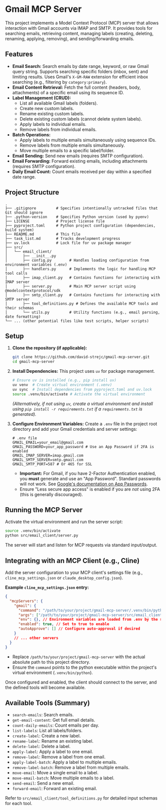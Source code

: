# Gmail MCP Server

This project implements a Model Context Protocol (MCP) server that allows interaction with Gmail accounts via IMAP and SMTP. It provides tools for searching emails, retrieving content, managing labels (creating, deleting, renaming, applying, removing), and sending/forwarding emails.

## Features

*   **Email Search:** Search emails by date range, keyword, or raw Gmail query string. Supports searching specific folders (inbox, sent) and limiting results. Uses Gmail's `X-GM-RAW` extension for efficient inbox searching (e.g., filtering by `category:primary`).
*   **Email Content Retrieval:** Fetch the full content (headers, body, attachments) of a specific email using its sequence ID.
*   **Label Management (CRUD):**
    *   List all available Gmail labels (folders).
    *   Create new custom labels.
    *   Rename existing custom labels.
    *   Delete existing custom labels (cannot delete system labels).
    *   Apply labels to individual emails.
    *   Remove labels from individual emails.
*   **Batch Operations:**
    *   Apply labels to multiple emails simultaneously using sequence IDs.
    *   Remove labels from multiple emails simultaneously.
    *   Move multiple emails to a specific label/folder.
*   **Email Sending:** Send new emails (requires SMTP configuration).
*   **Email Forwarding:** Forward existing emails, including attachments (requires SMTP configuration).
*   **Daily Email Count:** Count emails received per day within a specified date range.

## Project Structure

```
.
├── .gitignore         # Specifies intentionally untracked files that Git should ignore
├── .python-version    # Specifies Python version (used by pyenv)
├── LICENSE            # Project license file
├── pyproject.toml     # Python project configuration (dependencies, build system)
├── README.md          # This file
├── task_list.md       # Tracks development progress
├── uv.lock            # Lock file for uv package manager
├── src/
│   └── email_client/
│       ├── __init__.py
│       ├── config.py        # Handles loading configuration from environment variables (.env)
│       ├── handlers.py      # Implements the logic for handling MCP tool calls
│       ├── imap_client.py   # Contains functions for interacting with IMAP server
│       ├── server.py        # Main MCP server script using @modelcontextprotocol/sdk
│       ├── smtp_client.py   # Contains functions for interacting with SMTP server
│       ├── tool_definitions.py # Defines the available MCP tools and their schemas
│       └── utils.py         # Utility functions (e.g., email parsing, date formatting)
└── ... (other potential files like test scripts, helper scripts)
```

## Setup

1.  **Clone the repository (if applicable):**
    ```bash
    git clone https://github.com/david-strejc/gmail-mcp-server.git
    cd gmail-mcp-server
    ```

2.  **Install Dependencies:** This project uses `uv` for package management.
    ```bash
    # Ensure uv is installed (e.g., pip install uv)
    uv venv  # Create virtual environment (.venv)
    uv sync  # Install dependencies from pyproject.toml and uv.lock
    source .venv/bin/activate # Activate the virtual environment
    ```
    *(Alternatively, if not using `uv`, create a virtual environment and install using `pip install -r requirements.txt` if a `requirements.txt` is generated).*

3.  **Configure Environment Variables:** Create a `.env` file in the project root directory and add your Gmail credentials and server settings:
    ```dotenv
    # .env file
    GMAIL_EMAIL=your_email@gmail.com
    GMAIL_PASSWORD=your_app_password # Use an App Password if 2FA is enabled
    GMAIL_IMAP_SERVER=imap.gmail.com
    GMAIL_SMTP_SERVER=smtp.gmail.com
    GMAIL_SMTP_PORT=587 # Or 465 for SSL
    ```
    *   **Important:** For Gmail, if you have 2-Factor Authentication enabled, you **must** generate and use an "App Password". Standard passwords will not work. See [Google's documentation on App Passwords](https://support.google.com/accounts/answer/185833).
    *   Ensure "Less secure app access" is enabled if you are *not* using 2FA (this is generally discouraged).

## Running the MCP Server

Activate the virtual environment and run the server script:

```bash
source .venv/bin/activate
python src/email_client/server.py
```

The server will start and listen for MCP requests via standard input/output.

## Integrating with an MCP Client (e.g., Cline)

Add the server configuration to your MCP client's settings file (e.g., `cline_mcp_settings.json` or `claude_desktop_config.json`).

**Example `cline_mcp_settings.json` entry:**

```json
{
  "mcpServers": {
    "gmail": {
      "command": "/path/to/your/project/gmail-mcp-server/.venv/bin/python",
      "args": ["/path/to/your/project/gmail-mcp-server/src/email_client/server.py"],
      "env": {}, // Environment variables are loaded from .env by the script
      "enabled": true, // Set to true to enable
      "autoApprove": [] // Configure auto-approval if desired
    }
    // ... other servers
  }
}
```

*   Replace `/path/to/your/project/gmail-mcp-server` with the actual absolute path to this project directory.
*   Ensure the `command` points to the python executable within the project's virtual environment (`.venv/bin/python`).

Once configured and enabled, the client should connect to the server, and the defined tools will become available.

## Available Tools (Summary)

*   `search-emails`: Search emails.
*   `get-email-content`: Get full email details.
*   `count-daily-emails`: Count emails per day.
*   `list-labels`: List all labels/folders.
*   `create-label`: Create a new label.
*   `rename-label`: Rename an existing label.
*   `delete-label`: Delete a label.
*   `apply-label`: Apply a label to one email.
*   `remove-label`: Remove a label from one email.
*   `apply-label-batch`: Apply a label to multiple emails.
*   `remove-label-batch`: Remove a label from multiple emails.
*   `move-email`: Move a single email to a label.
*   `move-email-batch`: Move multiple emails to a label.
*   `send-email`: Send a new email.
*   `forward-email`: Forward an existing email.

Refer to `src/email_client/tool_definitions.py` for detailed input schemas for each tool.
